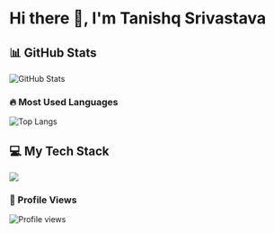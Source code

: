 # Hi there 👋, I'm Tanishq Srivastava

## 📊 GitHub Stats
![GitHub Stats](https://github-readme-stats.vercel.app/api?username=TanishqSrivastava&show_icons=true&theme=tokyonight)

### 🔥 Most Used Languages
![Top Langs](https://github-readme-stats.vercel.app/api/top-langs/?username=TanishqSrivastava&layout=compact&theme=tokyonight&hide=kotlin)

## 💻 My Tech Stack
<p align="left">
  <img src="https://skillicons.dev/icons?i=js,ts,rust,solidity,python,cairo,cpp,react,nodejs,nextjs,astro,tailwind,figma,mysql,postgresql" />
</p>

### 👀 Profile Views
![Profile views](https://komarev.com/ghpvc/?username=TanishqSrivastava&color=blue)
